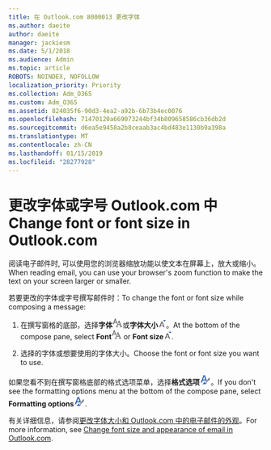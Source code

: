 ```yaml
---
title: 在 Outlook.com 8000013 更改字体
ms.author: daeite
author: daeite
manager: jackiesm
ms.date: 5/1/2018
ms.audience: Admin
ms.topic: article
ROBOTS: NOINDEX, NOFOLLOW
localization_priority: Priority
ms.collection: Adm_O365
ms.custom: Adm_O365
ms.assetid: 824035f6-90d3-4ea2-a92b-6b73b4ec0076
ms.openlocfilehash: 71470120a669073244bf34b809658586cb36db2d
ms.sourcegitcommit: d6ea5e9458a2b8ceaab3ac4bd483e1130b9a398a
ms.translationtype: MT
ms.contentlocale: zh-CN
ms.lasthandoff: 01/15/2019
ms.locfileid: "28277928"
---
```

# <a name="change-font-or-font-size-in-outlookcom"></a><span data-ttu-id="394ee-102">更改字体或字号 Outlook.com 中</span><span class="sxs-lookup"><span data-stu-id="394ee-102">Change font or font size in Outlook.com</span></span>

<span data-ttu-id="394ee-103">阅读电子邮件时, 可以使用您的浏览器缩放功能以使文本在屏幕上，放大或缩小。</span><span class="sxs-lookup"><span data-stu-id="394ee-103">When reading email, you can use your browser's zoom function to make the text on your screen larger or smaller.</span></span>
  
<span data-ttu-id="394ee-104">若要更改的字体或字号撰写邮件时：</span><span class="sxs-lookup"><span data-stu-id="394ee-104">To change the font or font size while composing a message:</span></span>
  
1. <span data-ttu-id="394ee-105">在撰写窗格的底部，选择**字体**![字体](media/6d9372e0-cde5-49fc-a457-aafb62255163.png)或**字体大小**![字体大小图标](media/9334f617-9593-4bd0-afb1-c53308ad7591.png)。</span><span class="sxs-lookup"><span data-stu-id="394ee-105">At the bottom of the compose pane, select **Font**![Font](media/6d9372e0-cde5-49fc-a457-aafb62255163.png) or **Font size**![The Font size icon](media/9334f617-9593-4bd0-afb1-c53308ad7591.png).</span></span>
    
2. <span data-ttu-id="394ee-106">选择的字体或想要使用的字体大小。</span><span class="sxs-lookup"><span data-stu-id="394ee-106">Choose the font or font size you want to use.</span></span>
    
<span data-ttu-id="394ee-107">如果您看不到在撰写窗格底部的格式选项菜单，选择**格式选项**![格式选项图标](media/13103798-e3ea-4069-a7a0-63f8903c8c3a.png)。</span><span class="sxs-lookup"><span data-stu-id="394ee-107">If you don't see the formatting options menu at the bottom of the compose pane, select **Formatting options**![The Formatting options icon](media/13103798-e3ea-4069-a7a0-63f8903c8c3a.png).</span></span>
  
<span data-ttu-id="394ee-108">有关详细信息，请参阅[更改字体大小和 Outlook.com 中的电子邮件的外观](https://go.microsoft.com/fwlink/p/?linkid=873130)。</span><span class="sxs-lookup"><span data-stu-id="394ee-108">For more information, see [Change font size and appearance of email in Outlook.com](https://go.microsoft.com/fwlink/p/?linkid=873130).</span></span>
  

